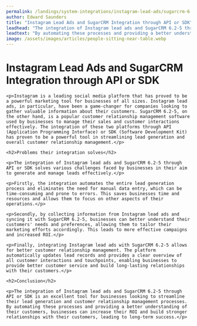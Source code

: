```yaml
---
permalink: /landings/system-integrations/instagram-lead-ads/sugarcrm-6-2-5
author: Edward Saunders
title: "Instagram Lead Ads and SugarCRM Integration through API or SDK"
leadhead: "The integration of Instagram lead ads and SugarCRM 6.2-5 through API or SDK is an excellent tool for businesses looking to streamline their lead generation and customer relationship management processes"
leadtext: "By automating these processes and providing a better understanding of their customers, businesses can increase their ROI and build stronger relationships with their customers, leading to long-term success."
image: /assets/images/articles/people-sitting-near-table.webp
---
```

<div class="arttext">
    <h1>Instagram Lead Ads and SugarCRM Integration through API or SDK</h1>

    <p>Instagram is a leading social media platform that has proved to be a powerful marketing tool for businesses of all sizes. Instagram lead ads, in particular, have been a game-changer for companies looking to gather valuable information about their customers. SugarCRM 6.2-5, on the other hand, is a popular customer relationship management software used by businesses to manage their sales and customer interactions effectively. The integration of these two platforms through API (Application Programming Interface) or SDK (Software Development Kit) has proven to be a powerful tool in streamlining lead generation and overall customer relationship management.</p>

    <h2>Problems their integration solves</h2>

    <p>The integration of Instagram lead ads and SugarCRM 6.2-5 through API or SDK solves various challenges faced by businesses in their aim to generate and manage leads effectively.</p>

    <p>Firstly, the integration automates the entire lead generation process and eliminates the need for manual data entry, which can be time-consuming and prone to errors. This saves businesses time and resources and allows them to focus on other aspects of their operations.</p>

    <p>Secondly, by collecting information from Instagram lead ads and syncing it with SugarCRM 6.2-5, businesses can better understand their customers' needs and preferences, allowing them to tailor their marketing efforts accordingly. This leads to more effective campaigns and increased ROI.</p>

    <p>Finally, integrating Instagram lead ads with SugarCRM 6.2-5 allows for better customer relationship management. The platform automatically updates lead records and provides a clear overview of all customer interactions and touchpoints, enabling businesses to provide better customer service and build long-lasting relationships with their customers.</p>

    <h2>Conclusion</h2>

    <p>The integration of Instagram lead ads and SugarCRM 6.2-5 through API or SDK is an excellent tool for businesses looking to streamline their lead generation and customer relationship management processes. By automating these processes and providing a better understanding of their customers, businesses can increase their ROI and build stronger relationships with their customers, leading to long-term success.</p>

</div>